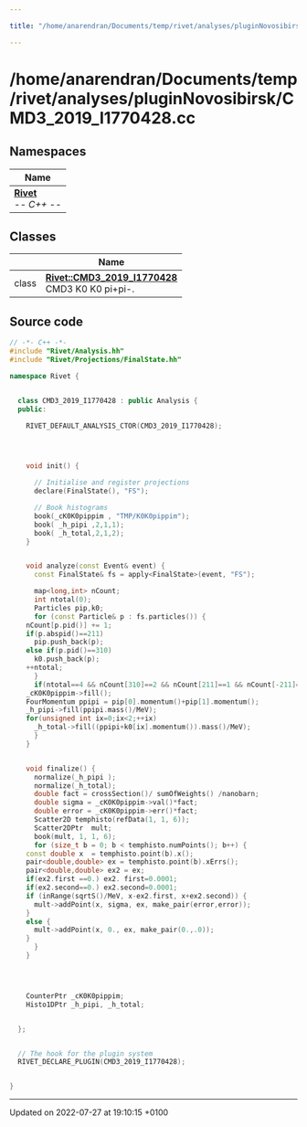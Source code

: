 ```yaml
---

title: "/home/anarendran/Documents/temp/rivet/analyses/pluginNovosibirsk/CMD3_2019_I1770428.cc"

---
```


# /home/anarendran/Documents/temp/rivet/analyses/pluginNovosibirsk/CMD3_2019_I1770428.cc



## Namespaces

| Name           |
| -------------- |
| **[Rivet](http://example.org/namespaces/namespacerivet/)** <br>-*- C++ -*-  |

## Classes

|                | Name           |
| -------------- | -------------- |
| class | **[Rivet::CMD3_2019_I1770428](http://example.org/classes/classrivet_1_1cmd3__2019__i1770428/)** <br>CMD3 K0 K0 pi+pi-.  |




## Source code

```cpp
// -*- C++ -*-
#include "Rivet/Analysis.hh"
#include "Rivet/Projections/FinalState.hh"

namespace Rivet {


  class CMD3_2019_I1770428 : public Analysis {
  public:

    RIVET_DEFAULT_ANALYSIS_CTOR(CMD3_2019_I1770428);




    void init() {

      // Initialise and register projections
      declare(FinalState(), "FS");

      // Book histograms
      book(_cK0K0pippim , "TMP/K0K0pippim");
      book( _h_pipi ,2,1,1);
      book( _h_total,2,1,2);
    }


    void analyze(const Event& event) {
      const FinalState& fs = apply<FinalState>(event, "FS");

      map<long,int> nCount;
      int ntotal(0);
      Particles pip,k0;
      for (const Particle& p : fs.particles()) {
    nCount[p.pid()] += 1;
    if(p.abspid()==211)
      pip.push_back(p);
    else if(p.pid()==310)
      k0.push_back(p);
    ++ntotal;
      }
      if(ntotal==4 && nCount[310]==2 && nCount[211]==1 && nCount[-211]==1) {
    _cK0K0pippim->fill();
    FourMomentum ppipi = pip[0].momentum()+pip[1].momentum();
    _h_pipi->fill(ppipi.mass()/MeV);
    for(unsigned int ix=0;ix<2;++ix)
      _h_total->fill((ppipi+k0[ix].momentum()).mass()/MeV);
      }
    }


    void finalize() {
      normalize(_h_pipi );
      normalize(_h_total);
      double fact = crossSection()/ sumOfWeights() /nanobarn;
      double sigma = _cK0K0pippim->val()*fact;
      double error = _cK0K0pippim->err()*fact;
      Scatter2D temphisto(refData(1, 1, 6));
      Scatter2DPtr  mult;
      book(mult, 1, 1, 6);
      for (size_t b = 0; b < temphisto.numPoints(); b++) {
    const double x  = temphisto.point(b).x();
    pair<double,double> ex = temphisto.point(b).xErrs();
    pair<double,double> ex2 = ex;
    if(ex2.first ==0.) ex2. first=0.0001;
    if(ex2.second==0.) ex2.second=0.0001;
    if (inRange(sqrtS()/MeV, x-ex2.first, x+ex2.second)) {
      mult->addPoint(x, sigma, ex, make_pair(error,error));
    }
    else {
      mult->addPoint(x, 0., ex, make_pair(0.,.0));
    }
      }
    }




    CounterPtr _cK0K0pippim;
    Histo1DPtr _h_pipi, _h_total;


  };


  // The hook for the plugin system
  RIVET_DECLARE_PLUGIN(CMD3_2019_I1770428);


}
```


-------------------------------

Updated on 2022-07-27 at 19:10:15 +0100
